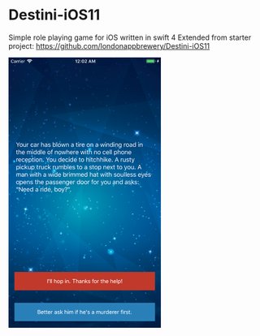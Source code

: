 # Destini-iOS11
Simple role playing game for iOS written in swift 4 
Extended from starter project: https://github.com/londonappbrewery/Destini-iOS11

<img src="screenshot.png" width="300" />
